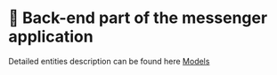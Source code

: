 # 🦾 Back-end part of the messenger application

Detailed entities description can be found here [Models](Models.md)